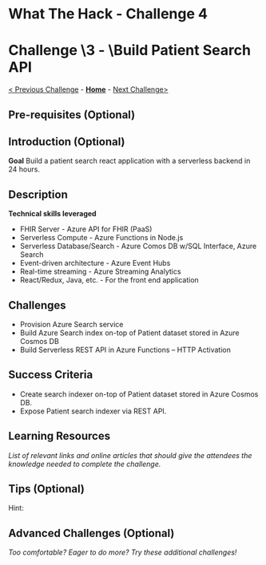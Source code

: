 # What The Hack - Challenge 4

# Challenge \3 - \Build Patient Search API

[< Previous Challenge](./Challenge03.md) - **[Home](../readme.md)** - [Next Challenge>](./Challenge05.md)

## Pre-requisites (Optional)

## Introduction (Optional)

**Goal**
Build a patient search react application with a serverless backend in 24 hours.

## Description

**Technical skills leveraged**
- FHIR Server - Azure API for FHIR (PaaS)
- Serverless Compute - Azure Functions in Node.js
- Serverless Database/Search - Azure Comos DB w/SQL Interface, Azure Search
- Event-driven architecture - Azure Event Hubs
- Real-time streaming - Azure Streaming Analytics
- React/Redux, Java, etc. - For the front end application

## Challenges
- Provision Azure Search service 
- Build Azure Search index on-top of Patient dataset stored in Azure Cosmos DB
- Build Serverless REST API in Azure Functions – HTTP Activation

## Success Criteria
- Create search indexer on-top of Patient dataset stored in Azure Cosmos DB.
- Expose Patient search indexer via REST API.

## Learning Resources

*List of relevant links and online articles that should give the attendees the knowledge needed to complete the challenge.*

## Tips (Optional)

Hint:

## Advanced Challenges (Optional)

*Too comfortable?  Eager to do more?  Try these additional challenges!*

